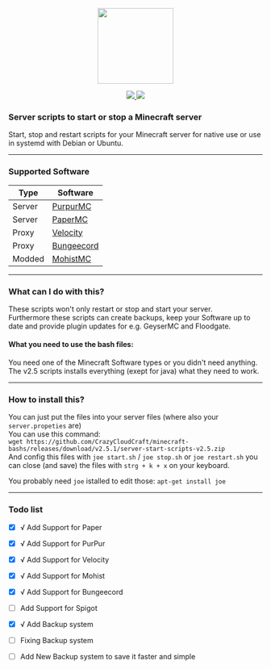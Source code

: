 <p align="center">
    <img src="https://crazycloudcraft.de/wp-content/uploads/2021/04/cropped-crazycloudcraft-icon-server.png" width="150">
</a>
<p align="center">
    <a href="https://github.com/CrazyCloudCraft/minecraft-bashs/releases">
        <img src="https://img.shields.io/github/v/release/CrazyCloudCraft/minecraft-bashs?color=%2350AFFF&label=latest%20release&logo=FutureLearn&logoColor=50AFFF&style=flat-square" />
    </a>
    <a href="https://github.com/CrazyCloudCraft/minecraft-bashs/releases">
        <img src="https://img.shields.io/github/downloads/CrazyCloudCraft/minecraft-bashs/total?color=green&label=Downloads&logo=GitHub&logoColor=74FF00&style=flat-square" />
    </a>
  
### Server scripts to start or stop a Minecraft server
Start, stop and restart scripts for your Minecraft server for native use or use in systemd with Debian or Ubuntu.  
  
---
### Supported Software  
| Type | Software
|-----------------------------------------------------------------------|-----------------------------------------------------------------------|
| Server   | [PurpurMC](https://purpurmc.org) 
| Server | [PaperMC](https://papermc.io)         
| Proxy     | [Velocity](https://velocitypowered.com) 
| Proxy         | [Bungeecord](https://spigotmc.org)  
| Modded        | [MohistMC](https://mohistmc.com)  
---
### What can I do with this?
These scripts won't only restart or stop and start your server.  
Furthermore these scripts can create backups, keep your Software up to date and provide plugin updates for e.g. GeyserMC and Floodgate.
  
#### What you need to use the bash files:
You need one of the Minecraft Software types or you didn't need anything.  
The v2.5 scripts installs everything (exept for java) what they need to work.  
  
---
### How to install this?

You can just put the files into your server files (where also your `server.propeties` are)  
You can use this command:  
`wget https://github.com/CrazyCloudCraft/minecraft-bashs/releases/download/v2.5.1/server-start-scripts-v2.5.zip`  
And config this files with `joe start.sh` / `joe stop.sh` or `joe restart.sh` you can close (and save) the files with `strg + k + x` on your keyboard.  
  
You probably need `joe` istalled to edit those: `apt-get install joe`  
  
---
### Todo list
- [x] √ Add Support for Paper   
- [x] √ Add Support for PurPur   
- [x] √ Add Support for Velocity   
- [x] √ Add Support for Mohist   
- [x] √ Add Support for Bungeecord  
- [ ] Add Support for Spigot  
  
- [x] √ Add Backup system  
- [ ] Fixing Backup system  
- [ ] Add New Backup system to save it faster and simple  
  
